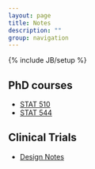 ```yaml
---
layout: page
title: Notes
description: ""
group: navigation
---
```

{% include JB/setup %}

## PhD courses

- [STAT 510](https://bookdown.org/eugenesun95/510Notes/)
- [STAT 544](https://bookdown.org/eugenesun95/544Notes/)

## Clinical Trials

- [Design Notes](https://bookdown.org/eugenesun95/designbook/)
